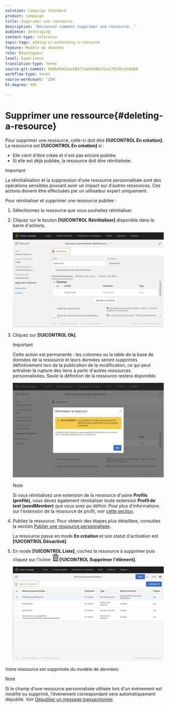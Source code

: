 ```yaml
---
solution: Campaign Standard
product: campaign
title: Supprimer une ressource
description: 'Découvrez comment supprimer une ressource. '
audience: developing
content-type: reference
topic-tags: adding-or-extending-a-resource
feature: Modèle de données
role: Développeur
level: Expérience
translation-type: tm+mt
source-git-commit: 088b49931ee5047fa6b949813ba17654b1e10d60
workflow-type: tm+mt
source-wordcount: '254'
ht-degree: 99%

---
```



# Supprimer une ressource{#deleting-a-resource}

Pour supprimer une ressource, celle-ci doit être **[!UICONTROL En création]**. La ressource est **[!UICONTROL En création]** si :

* Elle vient d&#39;être créée et n&#39;est pas encore publiée.
* Si elle est déjà publiée, la ressource doit être réinitialisée.

>[!IMPORTANT]
>
>La réinitialisation et la suppression d&#39;une ressource personnalisée sont des opérations sensibles pouvant avoir un impact sur d&#39;autres ressources. Ces actions doivent être effectuées par un utilisateur expert uniquement.

Pour réinitialiser et supprimer une ressource publiée :

1. Sélectionnez la ressource que vous souhaitez réinitialiser.
1. Cliquez sur le bouton **[!UICONTROL Réinitialiser]** disponible dans la barre d&#39;actions.

   ![](assets/schema_extension_uc26.png)

1. Cliquez sur **[!UICONTROL Ok]**.

   >[!IMPORTANT]
   >
   >Cette action est permanente : les colonnes ou la table de la base de données de la ressource et leurs données seront supprimés définitivement lors de la publication de la modification, ce qui peut entraîner la rupture des liens à partir d&#39;autres ressources personnalisées. Seule la définition de la ressource restera disponible.

   ![](assets/schema_extension_uc27.png)

   >[!NOTE]
   >
   >Si vous réinitialisez une extension de la ressource d&#39;usine **Profils (profile)**, vous devez également réinitialiser toute extension **Profil de test (seedMember)** que vous avez pu définir. Pour plus d&#39;informations sur l&#39;extension de la ressource de profil, voir [cette section](../../developing/using/extending-the-profile-resource-with-a-new-field.md).

1. Publiez la ressource. Pour obtenir des étapes plus détaillées, consultez la section [Publier une ressource personnalisée](../../developing/using/updating-the-database-structure.md#publishing-a-custom-resource).

   La ressource passe en mode **En création** et son statut d&#39;activation est **[!UICONTROL Désactivé]**.

1. En mode **[!UICONTROL Liste]**, cochez la ressource à supprimer puis cliquez sur l&#39;icône ![](assets/delete_darkgrey-24px.png)**[!UICONTROL Supprimer l&#39;élément]**.

   ![](assets/schema_extension_uc28.png)

Votre ressource est supprimée du modèle de données.

>[!NOTE]
>
>Si le champ d&#39;une ressource personnalisée utilisée lors d&#39;un événement est modifié ou supprimé, l&#39;événement correspondant sera automatiquement dépublié. Voir [Dépublier un message transactionnel](../../channels/using/publishing-transactional-event.md#unpublishing-an-event).

